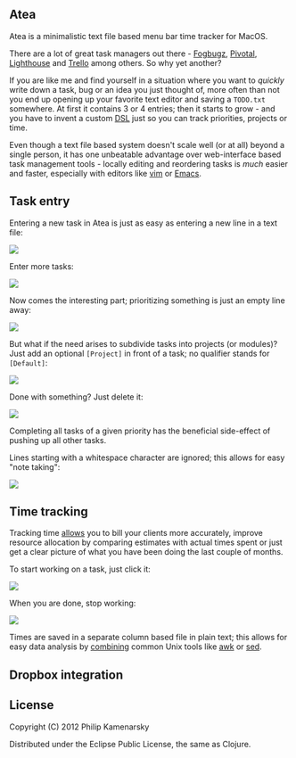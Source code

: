 ## Atea

Atea is a minimalistic text file based menu bar time tracker for MacOS.

There are a lot of great task managers out there - [Fogbugz](http://www.fogcreek.com/fogbugz/), [Pivotal](http://www.pivotaltracker.com/), [Lighthouse](http://lighthouseapp.com/) and [Trello](https://trello.com/) among others. So why yet another?

If you are like me and find yourself in a situation where you want to *quickly* write down a task, bug or an idea you just thought of, more often than not you end up opening up your favorite text editor and saving a `TODO.txt` somewhere. At first it contains 3 or 4 entries; then it starts to grow - and you have to invent a custom [DSL](http://en.wikipedia.org/wiki/Domain-specific_language) just so you can track priorities, projects or time.

Even though a text file based system doesn't scale well (or at all) beyond a single person, it has one unbeatable advantage over web-interface based task management tools - locally editing and reordering tasks is *much* easier and faster, especially with editors like [vim](http://www.vim.org/) or [Emacs](http://www.gnu.org/software/emacs/).

## Task entry

Entering a new task in Atea is just as easy as entering a new line in a text file:

![](https://github.com/pkamenarsky/atea/raw/blob/master/doc/screens/1.png)

Enter more tasks:

![](https://github.com/pkamenarsky/atea/raw/blob/master/doc/screens/2.png)

Now comes the interesting part; prioritizing something is just an empty line away:

![](https://github.com/pkamenarsky/atea/raw/blob/master/doc/screens/3.png)

But what if the need arises to subdivide tasks into projects (or modules)? Just add an optional `[Project]` in front of a task; no qualifier stands for `[Default]`:

![](https://github.com/pkamenarsky/atea/raw/blob/master/doc/screens/4.png)

Done with something? Just delete it:

![](https://github.com/pkamenarsky/atea/raw/blob/master/doc/screens/5.png)

Completing all tasks of a given priority has the beneficial side-effect of pushing up all other tasks.

Lines starting with a whitespace character are ignored; this allows for easy "note taking":

![](https://github.com/pkamenarsky/atea/raw/blob/master/doc/screens/6.png)

## Time tracking

Tracking time [allows](http://www.google.com/search?q=time%20tracking%20benefits) you to bill your clients more accurately, improve resource allocation by comparing estimates with actual times spent or just get a clear picture of what you have been doing the last couple of months.

To start working on a task, just click it:

![](https://github.com/pkamenarsky/atea/raw/blob/master/doc/screens/7.png)

When you are done, stop working:

![](https://github.com/pkamenarsky/atea/raw/blob/master/doc/screens/8.png)

Times are saved in a separate column based file in plain text; this allows for easy data analysis by [combining](http://reallylongword.org/sedawk/) common Unix tools like [awk](http://www.grymoire.com/Unix/Awk.html) or [sed](http://www.ibm.com/developerworks/linux/library/l-sed1/index.html).

## Dropbox integration



## License

Copyright (C) 2012 Philip Kamenarsky

Distributed under the Eclipse Public License, the same as Clojure.
